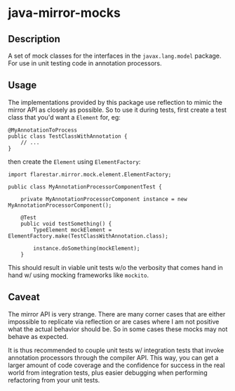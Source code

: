 # java-mirror-mocks

## Description

A set of mock classes for the interfaces in the `javax.lang.model` package. For use in unit testing
code in annotation processors.

## Usage

The implementations provided by this package use reflection to mimic the mirror API as closely as
possible. So to use it during tests, first create a test class that you'd want a `Element` for, eg:

```
@MyAnnotationToProcess
public class TestClassWithAnnotation {
    // ...
}
```

then create the `Element` using `ElementFactory`:

```
import flarestar.mirror.mock.element.ElementFactory;

public class MyAnnotationProcessorComponentTest {

    private MyAnnotationProcessorComponent instance = new MyAnnotationProcessorComponent();

    @Test
    public void testSomething() {
        TypeElement mockElement = ElementFactory.make(TestClassWithAnnotation.class);

        instance.doSomething(mockElement);
    }
```

This should result in viable unit tests w/o the verbosity that comes hand in hand w/ using
mocking frameworks like `mockito`.

## Caveat

The mirror API is very strange. There are many corner cases that are either impossible to replicate
via reflection or are cases where I am not positive what the actual behavior should be. So in some
cases these mocks may not behave as expected.

It is thus recommended to couple unit tests w/ integration tests that invoke annotation processors
through the compiler API. This way, you can get a larger amount of code coverage and the confidence for
success in the real world from integration tests, plus easier debugging when performing refactoring from
your unit tests.